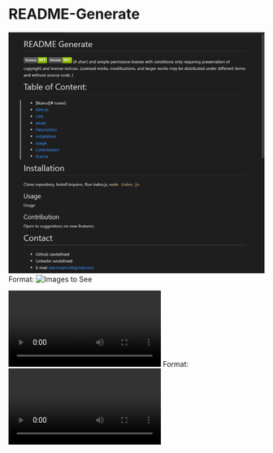 # README-Generate
![Screenshot](/screenshot/Image.png)
Format: ![Images to See](C:\Users\Karmjeet\code\README-Generate\screenshot\Image.png)

![Screenshot](/screenshot/video.mp4)
Format: ![Watch video](C:\Users\Karmjeet\code\README-Generate\screenshot\video.mp4)
